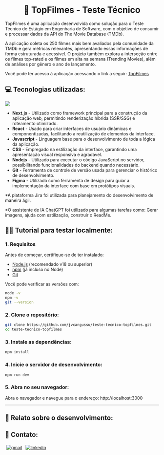 <h1 align="center">🎥 TopFilmes - Teste Técnico</h1>
<p>TopFilmes é uma aplicação desenvolvida como solução para o Teste Técnico de Estágio em Engenharia de Software, com o objetivo de consumir e processar dados da API do The Movie Database (TMDb).</p>

<p>A aplicação coleta os 250 filmes mais bem avaliados pela comunidade da TMDb e gera métricas relevantes, apresentando essas informações de forma estruturada e acessível. O projeto também explora a interseção entre os filmes top-rated e os filmes em alta na semana (Trending Movies), além de análises por gênero e ano de lançamento.</p>

<p>Você pode ter acesso à aplicação acessando o link a seguir: <a href="https://teste-tecnico-topfilmes.vercel.app/">TopFilmes</a></p>

###

<h2 align="left">💻 Tecnologias utilizadas:</h2>
<p align="left">
    <img src="https://skillicons.dev/icons?i=nextjs,react,javascript,css,nodejs,git,figma" />
</p>

- **Next.js** - Utilizado como framework principal para a construção da aplicação web, permitindo renderização híbrida (SSR/SSG) e roteamento otimizado.
- **React** - Usado para criar interfaces de usuário dinâmicas e componentizadas, facilitando a reutilização de elementos da interface.
- **Javascript** - Linguagem base para o desenvolvimento de toda a lógica da aplicação.
- **CSS** - Empregado na estilização da interface, garantindo uma apresentação visual responsiva e agradável.
- **Nodejs** - Utilizado para executar o código JavaScript no servidor, possibilitando funcionalidades do backend quando necessário.
- **Git** - Ferramenta de controle de versão usada para gerenciar o histórico de desenvolvimento.
- **Figma** - Utilizado como ferramenta de design para guiar a implementação da interface com base em protótipos visuais.

<p>*A plataforma Jira foi utilizada para planejamento do desenvolvimento de maneira ágil.</p>
<p>*O assistente de IA ChatGPT foi utilizado para algumas tarefas como: Gerar imagens, ajuda com estilização, construir o ReadMe.</p>

###

<h2 align="left">👨‍💻 Tutorial para testar localmente:</h2>

### 1. Requisitos
Antes de começar, certifique-se de ter instalado:

- [Node.js](https://nodejs.org/) (recomendado v18 ou superior)
- [npm](https://www.npmjs.com/) (já incluso no Node)
- [Git](https://git-scm.com/)

Você pode verificar as versões com:

```bash
node -v
npm -v
git --version
```

### 2. Clone o repositório:

```bash
git clone https://github.com/jvcangussu/teste-tecnico-topfilmes.git
cd teste-tecnico-topfilmes
```

### 3. Instale as dependências:

```bash
npm install
```

### 4. Inicie o servidor de desenvolvimento:

```bash
npm run dev
```

### 5. Abra no seu navegador:

Abra o navegador e navegue para o endereço: http://localhost:3000

---

###

<h2 align="left">📖 Relato sobre o desenvolvimento:</h2>

###

<h2 align="left">📩 Contato:</h2>
<a href="mailto:jvcangussubo@gmail.com"><img src="https://img.shields.io/badge/Gmail-D14836?style=for-the-badge&logo=gmail&logoColor=white" alt="gmail" style="vertical-align:top; margin:4px"></a>
<a href="https://www.linkedin.com/in/jvcangussu/" target="_blank"><img src="https://img.shields.io/badge/LinkedIn-0077B5?style=for-the-badge&logo=linkedin&logoColor=white" alt="linkedin" style="vertical-align:top; margin:4px"></a>
